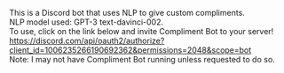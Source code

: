 This is a Discord bot that uses NLP to give custom compliments.  
NLP model used: GPT-3 text-davinci-002.  
To use, click on the link below and invite Compliment Bot to your server!  
https://discord.com/api/oauth2/authorize?client_id=1006235266190692362&permissions=2048&scope=bot  
Note: I may not have Compliment Bot running unless requested to do so.
